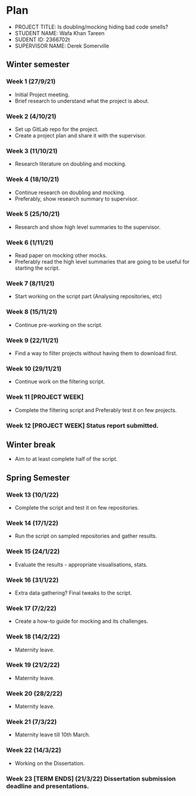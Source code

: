 # Plan

* PROJECT TITLE: Is doubling/mocking hiding bad code smells?
* STUDENT NAME: Wafa Khan Tareen  
* SUDENT ID: 2366702t
* SUPERVISOR NAME: Derek Somerville

## Winter semester

### **Week 1 (27/9/21)**
* Initial Project meeting.
* Brief research to understand what the project is about.
### **Week 2 (4/10/21)**
* Set up GitLab repo for the project.
* Create a project plan and share it with the supervisor.
### **Week 3 (11/10/21)**
* Research literature on doubling and mocking.
### **Week 4 (18/10/21)**
* Continue research on doubling and mocking.
* Preferably, show research summary to supervisor.
### **Week 5 (25/10/21)**
* Research and show high level summaries to the supervisor.
### **Week 6 (1/11/21)**
* Read paper on mocking other mocks.
* Preferably read the high level summaries that are going to be useful for starting the script.
### **Week 7 (8/11/21)**
* Start working on the script part (Analysing repositories, etc)
### **Week 8 (15/11/21)**
* Continue pre-working on the script.
### **Week 9 (22/11/21)**
* Find a way to filter projects without having them to download first.
### **Week 10 (29/11/21)**
* Continue work on the filtering script.
### **Week 11 [PROJECT WEEK]**
* Complete the filtering script and Preferably test it on few projects.
### **Week 12 [PROJECT WEEK]** Status report submitted.

## Winter break
* Aim to at least complete half of the script.
## Spring Semester
### **Week 13 (10/1/22)**
* Complete the script and test it on few repositories.
### **Week 14 (17/1/22)**
* Run the script on sampled repositories and gather results.
### **Week 15 (24/1/22)**
* Evaluate the results - appropriate visualisations, stats.
### **Week 16 (31/1/22)**
* Extra data gathering? Final tweaks to the script.
### **Week 17 (7/2/22)**
* Create a how-to guide for mocking and its challenges.
### **Week 18 (14/2/22)**
* Maternity leave.
### **Week 19 (21/2/22)**
* Maternity leave.
### **Week 20 (28/2/22)**
* Maternity leave.
### **Week 21 (7/3/22)**
* Maternity leave till 10th March.
### **Week 22 (14/3/22)**
* Working on the Dissertation.
### **Week 23 [TERM ENDS] (21/3/22)** Dissertation submission deadline and presentations.

